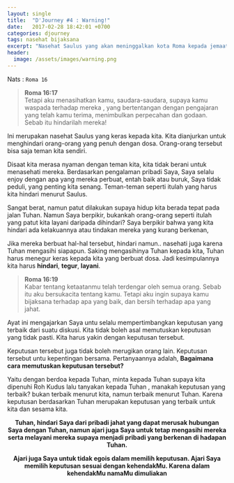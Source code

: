 ```yaml
---
layout: single
title:  "D'Journey #4 : Warning!"
date:   2017-02-28 18:42:01 +0700
categories: djourney 
tags: nasehat bijaksana 
excerpt: "Nasehat Saulus yang akan meninggalkan kota Roma kepada jemaat Roma dalam kasih Kristus"
header:
  image: /assets/images/warning.png
---
```


Nats : `Roma 16`

> **Roma 16:17** <br>
>Tetapi aku menasihatkan kamu, saudara-saudara, supaya kamu waspada terhadap mereka , yang bertentangan dengan pengajaran yang telah kamu terima, menimbulkan perpecahan dan godaan. Sebab itu hindarilah mereka! 

Ini merupakan nasehat Saulus yang keras kepada kita. Kita dianjurkan untuk menghindari orang-orang yang penuh dengan dosa. Orang-orang tersebut bisa saja teman kita sendiri. 

Disaat kita merasa nyaman dengan teman kita, kita tidak berani untuk menasehati mereka. Berdasarkan pengalaman pribadi Saya, Saya selalu enjoy dengan apa yang mereka perbuat, entah baik atau buruk, Saya tidak peduli, yang penting kita senang. Teman-teman seperti itulah yang harus kita hindari menurut Saulus. 

Sangat berat, namun patut dilakukan supaya hidup kita berada tepat pada jalan Tuhan. Namun Saya berpikir, bukankah orang-orang seperti itulah yang patut kita layani daripada dihindari? Saya berpikir bahwa yang kita hindari ada kelakuannya atau tindakan mereka yang kurang berkenan,

Jika mereka berbuat hal-hal tersebut, hindari namun.. nasehati juga karena Tuhan mengasihi siapapun. Saking mengasihinya Tuhan kepada kita, Tuhan harus menegur keras kepada kita yang berbuat dosa.
Jadi kesimpulannya kita harus **hindari**, **tegur**, **layani**.

> **Roma 16:19** <br>
> Kabar tentang ketaatanmu telah terdengar oleh semua orang. Sebab itu aku bersukacita tentang kamu. Tetapi aku ingin supaya kamu bijaksana terhadap apa yang baik, dan bersih terhadap apa yang jahat.

Ayat ini mengajarkan Saya untu selalu mempertimbangkan keputusan yang terbaik dari suatu diskusi. Kita tidak boleh asal memutuskan keputusan yang tidak pasti. Kita harus yakin dengan keputusan tersebut. 

Keputusan tersebut juga tidak boleh merugikan orang lain. Keputusan tersebut untu kepentingan bersama. Pertanyaannya adalah, **Bagaimana cara memutuskan keputusan tersebut?** 

Yaitu dengan berdoa kepada Tuhan, minta kepada Tuhan supaya kita dipenuhi Roh Kudus lalu tanyakan kepada Tuhan , manakah keputusan yang terbaik? bukan terbaik menurut kita, namun terbaik menurut Tuhan. Karena keputusan berdasarkan Tuhan merupakan keputusan yang terbaik untuk kita dan sesama kita.

**<center>Tuhan, hindari Saya dari pribadi jahat yang dapat merusak hubungan Saya dengan Tuhan, namun ajari juga Saya untuk tetap mengasihi mereka serta melayani mereka supaya menjadi pribadi yang berkenan di hadapan Tuhan. </center>**

**<center>Ajari juga Saya untuk tidak egois dalam memilih keputusan. Ajari Saya memilih keputusan sesuai dengan kehendakMu. Karena dalam kehendakMu namaMu dimuliakan</center>**

